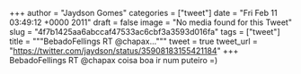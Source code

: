 
+++
author = "Jaydson Gomes"
categories = ["tweet"]
date = "Fri Feb 11 03:49:12 +0000 2011"
draft = false
image = "No media found for this Tweet"
slug = "4f7b1425aa6abccaf47533ac6cbf3a3593d016fa"
tags = ["tweet"]
title = """BebadoFellings RT @chapax..."""
tweet = true
tweet_url = "https://twitter.com/jaydson/status/35908183155421184"
+++
BebadoFellings RT @chapax coisa boa ir num puteiro =)

